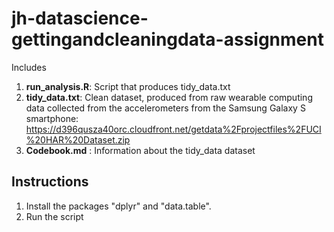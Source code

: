 # jh-datascience-gettingandcleaningdata-assignment

Includes

1. **run_analysis.R**: Script that produces tidy_data.txt
2. **tidy_data.txt**: Clean dataset, produced from raw wearable computing data collected from the accelerometers from the Samsung Galaxy S smartphone: https://d396qusza40orc.cloudfront.net/getdata%2Fprojectfiles%2FUCI%20HAR%20Dataset.zip
 3. **Codebook.md** : Information about the tidy_data dataset
 
 ## Instructions
 1. Install the packages "dplyr" and "data.table".
 2. Run the script
